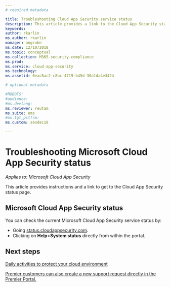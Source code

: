 ```yaml
---
# required metadata

title: Troubleshooting Cloud App Security service status
description: This article provides a link to the Cloud App Security status page
keywords:
author: rkarlin
ms.author: rkarlin
manager: angrobe
ms.date: 12/10/2018
ms.topic: conceptual
ms.collection: M365-security-compliance
ms.prod:
ms.service: cloud-app-security
ms.technology:
ms.assetid: 0eac8ac2-c8bc-4719-b45d-30a1da4e3424

# optional metadata

#ROBOTS:
#audience:
#ms.devlang:
ms.reviewer: reutam
ms.suite: ems
#ms.tgt_pltfrm:
ms.custom: seodec18

---
```

# Troubleshooting Microsoft Cloud App Security status

*Applies to: Microsoft Cloud App Security*

This article provides instructions and a link to get to the Cloud App Security status page.

## Microsoft Cloud App Security status

You can check the current Microsoft Cloud App Security service status by:

- Going [status.cloudappsecurity.com](https://status.cloudappsecurity.com).
- Clicking on **Help**>**System status** directly from within the portal.

## Next steps
 
[Daily activities to protect your cloud environment](daily-activities-to-protect-your-cloud-environment.md)   

[Premier customers can also create a new support request directly in the Premier Portal.](https://premier.microsoft.com/)  
  
  
